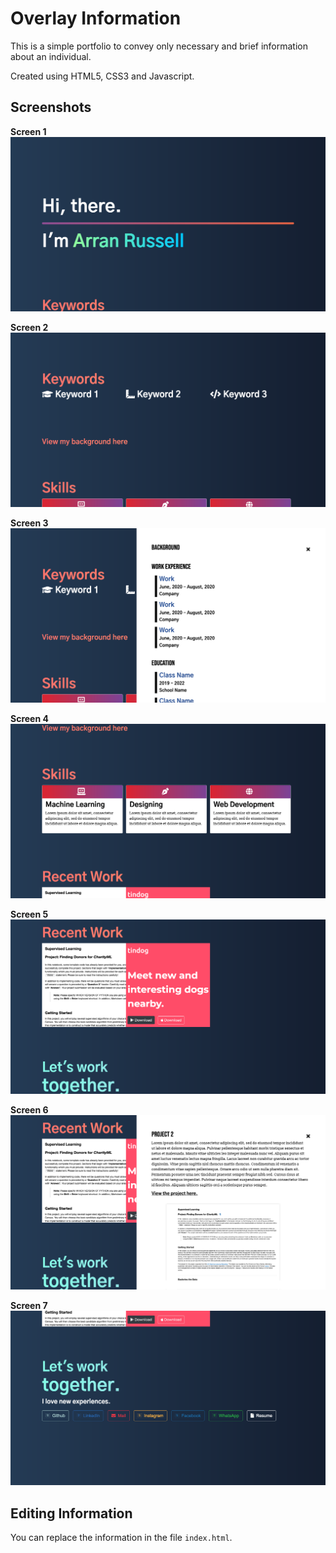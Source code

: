 # Overlay Information

This is a simple portfolio to convey only necessary and brief information about an individual.

Created using HTML5, CSS3 and Javascript.

## Screenshots

**Screen 1**
![Screen 1](screens/screen1.png)

**Screen 2**
![Screen 2](screens/screen2.png)

**Screen 3**
![Screen 3](screens/screen3.png)

**Screen 4**
![Screen 4](screens/screen4.png)

**Screen 5**
![Screen 5](screens/screen5.png)

**Screen 6**
![Screen 6](screens/screen6.png)

**Screen 7**
![Screen 7](screens/screen7.png)

## Editing Information

You can replace the information in the file ```index.html```.
